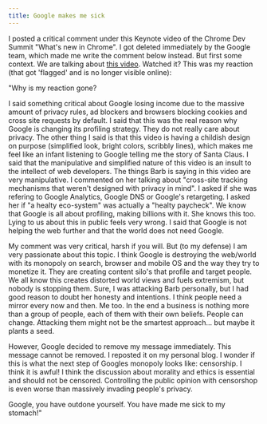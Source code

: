 ```yaml
---
title: Google makes me sick
---
```


I posted a critical comment under this Keynote video of the Chrome Dev Summit "What's new in Chrome". I got deleted immediately by the Google team, which made me write the comment below instead. But first some context. We are talking about [this video](https://www.youtube.com/watch?v=Df2U9-R-OJs). Watched it? This was my reaction (that got 'flagged' and is no longer visible online):

"Why is my reaction gone?

I said something critical about Google losing income due to the massive amount of privacy rules, ad blockers and browsers blocking cookies and cross site requests by default. I said that this was the real reason why Google is changing its profiling strategy. They do not really care about privacy. The other thing I said is that this video is having a childish design on purpose (simplified look, bright colors, scribbly lines), which makes me feel like an infant listening to Google telling me the story of Santa Claus. I said that the manipulative and simplified nature of this video is an insult to the intellect of web developers. The things Barb is saying in this video are very manipulative. I commented on her talking about "cross-site tracking mechanisms that weren't designed with privacy in mind". I asked if she was refering to Google Analytics, Google DNS or Google's retargeting. I asked her if "a healty eco-system" was actually a "healty paycheck". We know that Google is all about profiling, making billions with it. She knows this too. Lying to us about this in public feels very wrong. I said that Google is not helping the web further and that the world does not need Google.

My comment was very critical, harsh if you will. But (to my defense) I am very passionate about this topic. I think Google is destroying the web/world with its monopoly on search, browser and mobile OS and the way they try to monetize it. They are creating content silo's that profile and target people. We all know this creates distorted world views and fuels extremism, but nobody is stopping them. Sure, I was attacking Barb personally, but I had good reason to doubt her honesty and intentions. I think people need a mirror every now and then. Me too. In the end a business is nothing more than a group of people, each of them with their own beliefs. People can change. Attacking them might not be the smartest approach... but maybe it plants a seed.

However, Google decided to remove my message immediately. This message cannot be removed. I reposted it on my personal blog. I wonder if this is what the next step of Googles monopoly looks like: censorship. I think it is awful! I think the discussion about morality and ethics is essential and should not be censored. Controlling the public opinion with censorshop is even worse than massively invading people's privacy. 

Google, you have outdone yourself. You have made me sick to my stomach!"